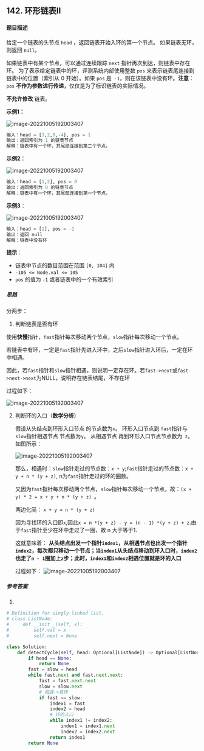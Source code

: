 ## 142. 环形链表II

#### 题目描述

给定一个链表的头节点  `head` ，返回链表开始入环的第一个节点。 如果链表无环，则返回 `null`。

如果链表中有某个节点，可以通过连续跟踪 `next` 指针再次到达，则链表中存在环。 为了表示给定链表中的环，评测系统内部使用整数 `pos` 来表示链表尾连接到链表中的位置（索引从 0 开始）。如果 `pos` 是` -1`，则在该链表中没有环。**注意**：`pos` **不作为参数进行传递**，仅仅是为了标识链表的实际情况。

**不允许修改** 链表。



**示例1：**

![image-20221005192003407](https://assets.leetcode.com/uploads/2018/12/07/circularlinkedlist.png)

```python
输入：head = [3,2,0,-4], pos = 1
输出：返回索引为 1 的链表节点
解释：链表中有一个环，其尾部连接到第二个节点。
```

**示例2**：

![image-20221005192003407](https://assets.leetcode-cn.com/aliyun-lc-upload/uploads/2018/12/07/circularlinkedlist_test2.png)

```python
输入：head = [1,2], pos = 0
输出：返回索引为 0 的链表节点
解释：链表中有一个环，其尾部连接到第一个节点。
```

**示例3**：

![image-20221005192003407](https://assets.leetcode-cn.com/aliyun-lc-upload/uploads/2018/12/07/circularlinkedlist_test3.png)

```python
输入：head = [1], pos = -1
输出：返回 null
解释：链表中没有环
```

**提示**：

- 链表中节点的数目范围在范围 `[0, 104]` 内
- `-105 <= Node.val <= 105`
- `pos` 的值为 `-1` 或者链表中的一个有效索引

##### 思路

分两步：

1.  判断链表是否有环

   使用**快慢**指针，`fast`指针每次移动两个节点，`slow`指针每次移动一个节点。

   若链表中有环，一定是`fast`指针先进入环中，之后`slow`指针进入环后，一定在环中相遇。

   因此，若`fast`指针和`slow`指针相遇，则说明一定存在环。若`fast->next`或`fast->next->next`为NULL，说明存在链表结尾，不存在环

   过程如下：

   ![image-20221005192003407](https://tva1.sinaimg.cn/large/008eGmZEly1goo4xglk9yg30fs0b6u0x.gif)

2. 判断环的入口（**数学分析**）

   假设从头结点到环形入口节点 的节点数为`x`。 环形入口节点到 `fast`指针与`slow`指针相遇节点 节点数为`y`。 从相遇节点 再到环形入口节点节点数为` z`。 如图所示：

   ![image-20221005192003407](https://img-blog.csdnimg.cn/20210318162938397.png)

   那么，相遇时：`slow`指针走过的节点数：`x + y`;`fast`指针走过的节点数：`x + y + n * (y + z)`, n为`fast`指针走过的环的圈数。

   又因为`fast`指针每次移动两个节点，`slow`指针每次移动一个节点，故：`(x + y) * 2 = x + y + n * (y + z) `。

   两边化简： `x + y = n * (y + z)`

   因为寻找环的入口即`x`,因此`x = n *(y + z) - y = (n - 1) *(y + z) + z`.由于`fast`指针至少在环中走过了一圈，故 n 大于等于1.

   这就意味着： **从头结点出发一个指针`index1`，从相遇节点也出发一个指针`index2`，每次都只移动一个节点；当`index1`从头结点移动到环入口时，`index2`也走了`n - 1`圈加上`z`步；此时，`index1`和`index2`相遇位置就是环的入口**

   过程如下：
   ![image-20221005192003407](https://tva1.sinaimg.cn/large/008eGmZEly1goo58gauidg30fw0bi4qr.gif)

##### 参考答案

1.

```python
# Definition for singly-linked list.
# class ListNode:
#     def __init__(self, x):
#         self.val = x
#         self.next = None

class Solution:
    def detectCycle(self, head: Optional[ListNode]) -> Optional[ListNode]:
        if head == None:
            return None
        fast = slow = head
        while fast.next and fast.next.next:
            fast = fast.next.next
            slow = slow.next
            # 相遇->有环
            if fast == slow:
                index1 = fast
                index2 = head
                # 环的入口
                while index1 != index2:
                    index1 = index1.next
                    index2 = index2.next
                return index1
        return None
```


